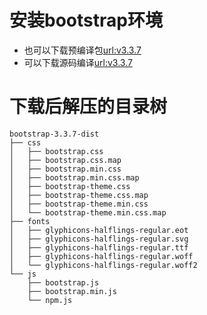 # 安装bootstrap环境
- 也可以下载预编译包[url:v3.3.7](https://github.com/twbs/bootstrap/releases/download/v3.3.7/bootstrap-3.3.7-dist.zip)
- 可以下载源码编译[url:v3.3.7](https://github.com/twbs/bootstrap/archive/v3.3.7.zip)

# 下载后解压的目录树
```
bootstrap-3.3.7-dist
├── css
│   ├── bootstrap.css
│   ├── bootstrap.css.map
│   ├── bootstrap.min.css
│   ├── bootstrap.min.css.map
│   ├── bootstrap-theme.css
│   ├── bootstrap-theme.css.map
│   ├── bootstrap-theme.min.css
│   └── bootstrap-theme.min.css.map
├── fonts
│   ├── glyphicons-halflings-regular.eot
│   ├── glyphicons-halflings-regular.svg
│   ├── glyphicons-halflings-regular.ttf
│   ├── glyphicons-halflings-regular.woff
│   └── glyphicons-halflings-regular.woff2
└── js
    ├── bootstrap.js
    ├── bootstrap.min.js
    └── npm.js
```
